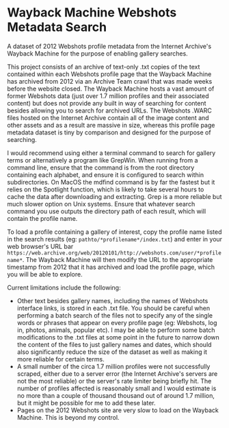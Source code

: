 # Wayback Machine Webshots Metadata Search
A dataset of 2012 Webshots profile metadata from the Internet Archive's Wayback Machine for the purpose of enabling gallery searches.

This project consists of an archive of text-only .txt copies of the text contained within each Webshots profile page that the Wayback Machine has archived from 2012 via an Archive Team crawl that was made weeks before the website closed. The Wayback Machine hosts a vast amount of former Webshots data (just over 1.7 million profiles and their associated content) but does not provide any built in way of searching for content besides allowing you to search for archived URLs. The Webshots .WARC files hosted on the Internet Archive contain all of the image content and other assets and as a result are massive in size, whereas this profile page metadata dataset is tiny by comparison and designed for the purpose of searching.

I would recommend using either a terminal command to search for gallery terms or alternatively a program like GrepWin. When running from a command line, ensure that the command is from the root directory containing each alphabet, and ensure it is configured to search within subdirectories. On MacOS the mdfind command is by far the fastest but it relies on the Spotlight function, which is likely to take several hours to cache the data after downloading and extracting. Grep is a more reliable but much slower option on Unix systems. Ensure that whatever search command you use outputs the directory path of each result, which will contain the profile name.

To load a profile containing a gallery of interest, copy the profile name listed in the search results (eg: `pathto/*profilename*/index.txt`) and enter in your web browser's URL bar `https://web.archive.org/web/20120101/http://webshots.com/user/*profilename*`. The Wayback Machine will then modify the URL to the appropriate timestamp from 2012 that it has archived and load the profile page, which you will be able to explore.



Current limitations include the following:

* Other text besides gallery names, including the names of Webshots interface links, is stored in each .txt file. You should be careful when performing a batch search of the files not to specify any of the single words or phrases that appear on every profile page (eg: Webshots, log in, photos, animals, popular etc). I may be able to perform some batch modifications to the .txt files at some point in the future to narrow down the content of the files to just gallery names and dates, which should also significantly reduce the size of the dataset as well as making it more reliable for certain terms.
* A small number of the circa 1.7 million profiles were not successfully scraped, either due to a server error (the Internet Archive's servers are not the most reliable) or the server's rate limiter being briefly hit. The number of profiles affected is reasonably small and I would estimate is no more than a couple of thousand thousand out of around 1.7 million, but it might be possible for me to add these later.
* Pages on the 2012 Webshots site are very slow to load on the Wayback Machine. This is beyond my control.
